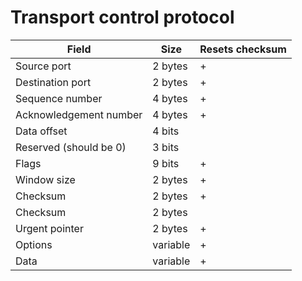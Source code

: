 # Transport control protocol

| Field                  | Size     | Resets checksum |
|------------------------|----------|-----------------|
| Source port            | 2 bytes  | +               |
| Destination port       | 2 bytes  | +               |
| Sequence number        | 4 bytes  | +               |
| Acknowledgement number | 4 bytes  | +               |
| Data offset            | 4 bits   |                 |
| Reserved (should be 0) | 3 bits   |                 |
| Flags                  | 9 bits   | +               |
| Window size            | 2 bytes  | +               |
| Checksum               | 2 bytes  | +               |
| Checksum               | 2 bytes  |                 |
| Urgent pointer         | 2 bytes  | +               |
| Options                | variable | +               |
| Data                   | variable | +               |